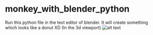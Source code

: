 # monkey_with_blender_python
Run this python file in the text editor of blender.
It will create something which looks like a donut XD
(In the 3d viewport)
![alt text](https://github.com/Jatin-wadhwaniai/Donut_with_blender_python/blob/monkey/monkey.png)
